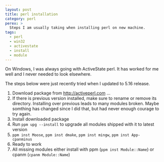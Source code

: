 ```yaml
---
layout: post
title: perl installation
category: perl
perex: >
  Steps I am usually taking when installing perl on new machine. 
tags:
  - perl
  - win32
  - activestate
  - install
  - module
---
```


On Windows, I was always going with ActiveState perl. It has worked for me well and I never needed to look elsewhere.

The steps below were just recently tried when I updated to 5.16 release.

 1. Download package from http://activeperl.com ...
 2. If there is previous version installed, make sure to rename or remove its directory. Installing over previous leads to many modules broken. Maybe somthing has changed since I did that, but had never enough courage to try again.
 3. Install downloaded package
 4. Run `ppm upg --install` to upgrade all modules shipped with it to latest version
 5. `ppm inst Moose`, `ppm inst dmake`, `ppm inst mingw`, `ppm inst App-cpanminus`
 6. Ready to work
 7. All missing modules either install with ppm (`ppm inst Module::Name`) or cpanm (`cpanm Module::Name`)
